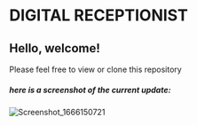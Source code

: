 <h1>DIGITAL RECEPTIONIST</h1>
<h2> Hello, welcome!</h2>

<p> Please feel free to view or clone this repository </p>

<h5>here is a screenshot of the current update:</h5>

![Screenshot_1666150721](https://user-images.githubusercontent.com/102406588/200101727-661bbeb5-5e54-41a5-b842-ca9de6293202.png)
